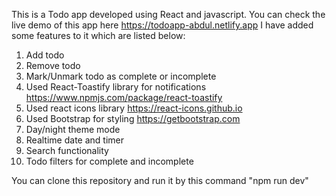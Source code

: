 This is a Todo app developed using React and javascript. You can check the live demo of this app here https://todoapp-abdul.netlify.app I have added some features to it which are listed below:

1) Add todo
2) Remove todo
3) Mark/Unmark todo as complete or incomplete
4) Used React-Toastify library for notifications https://www.npmjs.com/package/react-toastify
5) Used react icons library https://react-icons.github.io
6) Used Bootstrap for styling https://getbootstrap.com
7) Day/night theme mode
8) Realtime date and timer
9) Search functionality
10) Todo filters for complete and incomplete 

You can clone this repository and run it by this command "npm run dev"
